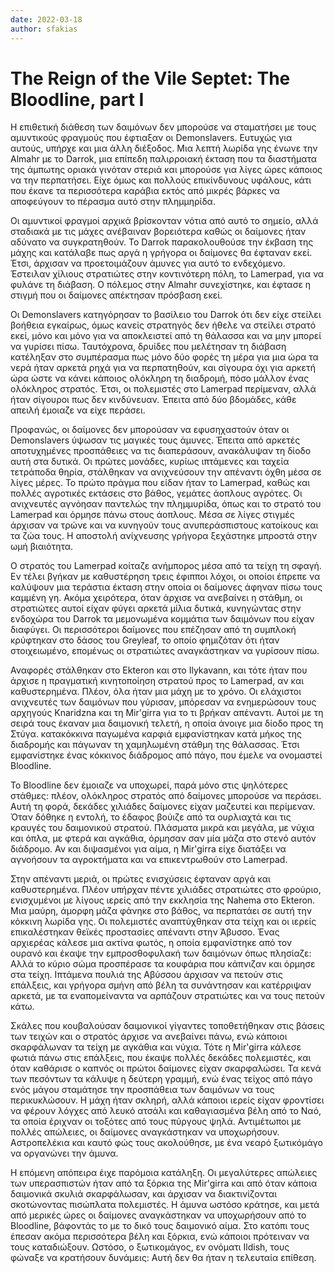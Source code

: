 ```yaml
---
date: 2022-03-18
author: sfakias
---
```

# The Reign of the Vile Septet: The Bloodline, part I

Η επιθετική διάθεση των δαιμόνων δεν μπορούσε να σταματήσει με τους αμυντικούς φραγμούς που έφτιαξαν οι Demonslavers. Ευτυχώς για αυτούς, υπήρχε και μια άλλη διέξοδος. Μια λεπτή λωρίδα γης ένωνε την Almahr με το Darrok, μια επίπεδη παλιρροιακή έκταση που τα διαστήματα της άμπωτης οριακά γινόταν στεριά και μπορούσε για λίγες ώρες κάποιος να την περπατήσει. Είχε όμως και πολλούς επικίνδυνους υφάλους, κάτι που έκανε τα περισσότερα καράβια εκτός από μικρές βάρκες να αποφεύγουν το πέρασμα αυτό στην πλημμηρίδα.

Οι αμυντικοί φραγμοί αρχικά βρίσκονταν νότια από αυτό το σημείο, αλλά σταδιακά με τις μάχες ανέβαιναν βορειότερα καθώς οι δαίμονες ήταν αδύνατο να συγκρατηθούν. Το Darrok παρακολουθούσε την έκβαση της μάχης και κατάλαβε πως αργά η γρήγορα οι δαίμονες θα έφταναν εκεί. Έτσι, άρχισαν να προετοιμάζουν άμυνες για αυτό το ενδεχόμενο. Έστειλαν χίλιους στρατιώτες στην κοντινότερη πόλη, το Lamerpad, για να φυλάνε τη διάβαση. Ο πόλεμος στην Almahr συνεχίστηκε, και έφτασε η στιγμή που οι δαίμονες απέκτησαν πρόσβαση εκεί.

Οι Demonslavers κατηγόρησαν το βασίλειο του Darrok ότι δεν είχε στείλει βοήθεια εγκαίρως, όμως κανείς στρατηγός δεν ήθελε να στείλει στρατό εκεί, μόνο και μόνο για να αποκλειστεί από τη θάλασσα και να μην μπορεί να γυρίσει πίσω. Ταυτόχρονα, δρυίδες που μελέτησαν τη διάβαση κατέληξαν στο συμπέρασμα πως μόνο δύο φορές τη μέρα για μια ώρα τα νερά ήταν αρκετά ρηχά για να περπατηθούν, και σίγουρα όχι για αρκετή ώρα ώστε να κάνει κάποιος ολόκληρη τη διαδρομή, πόσο μάλλον ένας ολόκληρος στρατός. Έτσι, οι πολεμιστές στο Lamerpad περίμεναν, αλλά ήταν σίγουροι πως δεν κινδύνευαν. Έπειτα από δύο βδομάδες, κάθε απειλή έμοιαζε να είχε περάσει.

Προφανώς, οι δαίμονες δεν μπορούσαν να εφυσηχαστούν όταν οι Demonslavers ύψωσαν τις μαγικές τους άμυνες. Έπειτα από αρκετές αποτυχημένες προσπάθειες να τις διαπεράσουν, ανακάλυψαν τη δίοδο αυτή στα δυτικά. Οι πρώτες μονάδες, κυρίως ιπτάμενες και ταχεία τετράποδα θηρία, στάλθηκαν να ανιχνεύσουν την απέναντι όχθη μέσα σε λίγες μέρες. Το πρώτο πράγμα που είδαν ήταν το Lamerpad, καθώς και πολλές αγροτικές εκτάσεις στο βάθος, γεμάτες άοπλους αγρότες. Οι ανιχνευτές αγνόησαν παντελώς την πλημμυρίδα, όπως και το στρατό του Lamerpad και όρμησε πάνω στους άοπλους. Μέσα σε λίγες στιγμές άρχισαν να τρώνε και να κυνηγούν τους ανυπεράσπιστους κατοίκους και τα ζώα τους. Η αποστολή ανίχνευσης γρήγορα ξεχάστηκε μπροστά στην ωμή βιαιότητα.

Ο στρατός του Lamerpad κοίταζε ανήμπορος μέσα από τα τείχη τη σφαγή. Εν τέλει βγήκαν με καθυστέρηση τρεις έφιπποι λόχοι, οι οποίοι έπρεπε να καλύψουν μια τεράστια έκταση στην οποία οι δαίμονες άφηναν πίσω τους καμμένη γη. Ακόμα χειρότερα, όταν άρχισε να ανεβαίνει η στάθμη, οι στρατιώτες αυτοί είχαν φύγει αρκετά μίλια δυτικά, κυνηγώντας στην ενδοχώρα του Darrok τα μεμονωμένα κομμάτια των δαιμόνων που είχαν διαφύγει. Οι περισσότεροι δαίμονες που επέζησαν από τη συμπλοκή κρύφτηκαν στο δάσος του Greyleaf, το οποίο φημιζόταν ότι ήταν στοιχειωμένο, επομένως οι στρατιώτες αναγκάστηκαν να γυρίσουν πίσω.

Αναφορές στάλθηκαν στο Ekteron και στο Ilykavann, και τότε ήταν που άρχισε η πραγματική κινητοποίηση στρατού προς το Lamerpad, αν και καθυστερημένα. Πλέον, όλα ήταν μια μάχη με το χρόνο. Οι ελάχιστοι ανιχνευτές των δαιμόνων που γύρισαν, μπόρεσαν να ενημερώσουν τους αρχηγούς Knaridzna και τη Mir'girra για το τι βρήκαν απέναντι. Αυτοί με τη σειρά τους έκαναν μια δαιμονική τελετή, η οποία άνοιγε μια δίοδο προς τη Στύγα. κατακόκκινα παγωμένα καρφιά εμφανίστηκαν κατά μήκος της διαδρομής και πάγωναν τη χαμηλωμένη στάθμη της θάλασσας. Έτσι εμφανίστηκε ένας κόκκινος διάδρομος από πάγο, που έμελε να ονομαστεί Bloodline.  

Το Bloodline δεν έμοιαζε να υποχωρεί, παρά μόνο στις ψηλότερες στάθμες: πλέον, ολόκληρος στρατός από δαίμονες μπορούσε να περάσει. Αυτή τη φορά, δεκάδες χιλιάδες δαίμονες είχαν μαζευτεί και περίμεναν. Όταν δόθηκε η εντολή, το έδαφος βούιζε από τα ουρλιαχτά και τις κραυγές του δαιμονικού στρατού. Πλάσματα μικρά και μεγάλα, με νύχια και όπλα, με φτερά και αγκάθια, όρμησαν σαν μία μάζα στο στενό αυτόν διάδρομο. Αν και διψασμένοι για αίμα, η Mir'girra είχε διατάξει να αγνοήσουν τα αγροκτήματα και να επικεντρωθούν στο Lamerpad.  

Στην απέναντι μεριά, οι πρώτες ενισχύσεις έφταναν αργά και καθυστερημένα. Πλέον υπήρχαν πέντε χιλιάδες στρατιώτες στο φρούριο, ενισχυμένοι με λίγους ιερείς από την εκκλησία της Nahema στο Ekteron. Μια μαύρη, άμορφη μάζα φάνηκε στο βάθος, να περπατάει σε αυτή την κόκκινη λωρίδα γης. Οι πολεμιστές αναπτύχθηκαν στα τείχη και οι ιερείς επικαλέστηκαν θεϊκές προστασίες απέναντι στην Άβυσσο. Ένας αρχιερέας κάλεσε μια ακτίνα φωτός, η οποία εμφανίστηκε από τον ουρανό και έκαψε την εμπροσθοφυλακή των δαιμόνων όπως πλησίαζε: Αλλά το κύριο σώμα προσπέρασε τα κουφάρια που κάπνιζαν και όρμησε στα τείχη. Ιπτάμενα πουλιά της Αβύσσου άρχισαν να πετούν στις επάλξεις, και γρήγορα σμήνη από βέλη τα συνάντησαν και κατέρριψαν αρκετά, με τα εναπομείναντα να αρπάζουν στρατιώτες και να τους πετούν κάτω.  

Σκάλες που κουβαλούσαν δαιμονικοί γίγαντες τοποθετήθηκαν στις βάσεις των τειχών και ο στρατός άρχισε να ανεβαίνει πάνω, ενώ κάποιοι σκαρφάλωναν τα τείχη με αγκάθια και νύχια. Τότε η Mir'girra κάλεσε φωτιά πάνω στις επάλξεις, που έκαψε πολλές δεκάδες πολεμιστές, και όταν καθάρισε ο καπνός οι πρώτοι δαίμονες είχαν σκαρφαλώσει. Τα κενά των πεσόντων τα κάλυψε η δεύτερη γραμμή, ενώ ένας τείχος από πάγο ενός μάγου σταμάτησε την προσπάθεια των δαιμόνων να τους περικυκλώσουν. Η μάχη ήταν σκληρή, αλλά κάποιοι ιερείς είχαν φροντίσει να φέρουν λόγχες από λευκό ατσάλι και καθαγιασμένα βέλη από το Ναό, τα οποία έριχναν οι τοξότες από τους πύργους ψηλά. Αντιμέτωποι με πολλές απώλειες, οι δαίμονες αναγκάστηκαν να υποχωρήσουν. Αστροπελέκια και καυτό φώς τους ακολούθησε, με ένα νεαρό ξωτικόμάγο να οργανώνει την άμυνα.  

Η επόμενη απόπειρα έιχε παρόμοια κατάληξη. Οι μεγαλύτερες απώλειες των υπερασπιστών ήταν από τα ξόρκια της Mir'girra και από όταν κάποια δαιμονικά σκυλιά σκαρφάλωσαν, και άρχισαν να διακτινίζονται σκοτώνοντας πισώπλατα πολεμιστές. Η άμυνα ωστόσο κράτησε, και μετά από μερικές ώρες οι δαίμονες αναγκάστηκαν να υποχωρήσουν από το Bloodline, βάφοντάς το με το δικό τους δαιμονικό αίμα. Στο κατόπι τους έπεσαν ακόμα περισσότερα βέλη και ξόρκια, ενώ κάποιοι πρότειναν να τους καταδιώξουν. Ωστόσο, ο ξωτικομάγος, εν ονόματι Ildish, τους φώναξε να κρατήσουν δυνάμεις: Αυτή δεν θα ήταν η τελευταία επίθεση.  

